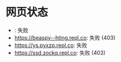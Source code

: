 # 网页状态
- : 失败
- https://beaspy--hting.repl.co: 失败 (403)
- https://ys.pyxzp.repl.co: 失败
- https://ssd.zockq.repl.co: 失败 (403)
